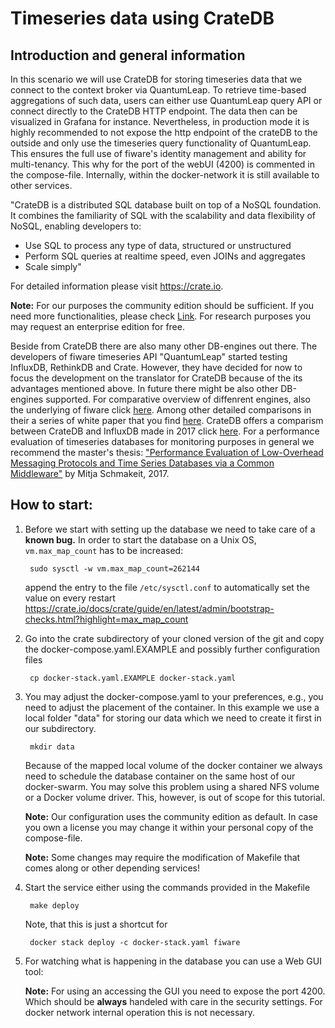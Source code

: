 # Timeseries data using CrateDB

## Introduction and general information

In this scenario we will use CrateDB for storing timeseries data that we connect to the context broker via QuantumLeap. To retrieve time-based aggregations of such data, users can either use QuantumLeap query API or connect directly to the CrateDB HTTP endpoint. The data then can be visualized in Grafana for instance. Nevertheless, in production mode it is highly recommended to not expose the http endpoint of the crateDB to the outside and only use the timeseries query functionality of QuantumLeap. This ensures the full use of fiware's identity management and ability for multi-tenancy. This why for the port of the webUI (4200) is commented in the compose-file. Internally, within the docker-network it is still available to other services.

"CrateDB is a distributed SQL database built on top of a NoSQL foundation. It combines the familiarity of SQL with the scalability and data flexibility of NoSQL, enabling developers to:

- Use SQL to process any type of data, structured or unstructured
- Perform SQL queries at realtime speed, even JOINs and aggregates
- Scale simply"

For detailed information please visit https://crate.io.

**Note:** For our purposes the community edition should be sufficient. If you
need more functionalities, please check [Link](https://crate.io/docs/crate/reference/en/latest/enterprise/index.html). For research purposes you may request an enterprise edition for free.

Beside from CrateDB there are also many other DB-engines out there. The developers of fiware timeseries API "QuantumLeap" started testing InfluxDB, RethinkDB and Crate. However, they have decided for now to focus the development on the translator for CrateDB because of the its advantages mentioned above. In future there might be also other DB-engines supported. For
comparative overview of diffenrent engines, also the underlying of fiware click
 [here](https://db-engines.com/en/system/CrateDB%3BInfluxDB%3BMongoDB). Among other detailed comparisons in their a series of white paper that you find [here](https://crate.io/cratedb-comparison/visit). CrateDB offers a comparism between CrateDB and InfluxDB made in 2017 click [here](http://go.cratedb.com/rs/832-QEZ-801/images/CrateDB-vs-Specialized-Time-Series-Databases.pdf?utm_medium=email&utm_source=mkto). For a performance evaluation of timeseries databases for monitoring purposes in general we recommend the master's thesis:
["Performance Evaluation of Low-Overhead Messaging Protocols and Time Series Databases
via a Common Middleware"](http://mitja.cc/master_thesis.pdf) by Mitja Schmakeit, 2017.

## How to start:

1. Before we start with setting up the database we need to take care of a **known bug.**  In order to start the database on a Unix OS, `vm.max_map_count` has to be increased:

        sudo sysctl -w vm.max_map_count=262144

      append the entry to the file `/etc/sysctl.conf` to automatically set the value on every restart
      https://crate.io/docs/crate/guide/en/latest/admin/bootstrap-checks.html?highlight=max_map_count

2. Go into the crate subdirectory of your cloned version of the git and copy the docker-compose.yaml.EXAMPLE and possibly further configuration files

        cp docker-stack.yaml.EXAMPLE docker-stack.yaml

3. You may adjust the docker-compose.yaml to your preferences, e.g., you need to
adjust the placement of the container. In this example we use a local folder "data" for storing our data which we need to create it first in our subdirectory.

        mkdir data

    Because of the mapped local volume of the
    docker container we always need to schedule the database container on the same host of our docker-swarm.
    You may solve this problem using a shared NFS volume or a Docker volume driver. This, however, is out of scope for this tutorial.

      **Note:** Our configuration uses the community edition as default. In case you own a license you may change it within your personal copy of the compose-file.

      **Note:** Some changes may require the modification of Makefile that comes
      along or other depending services!

4. Start the service either using the commands provided in the Makefile

        make deploy

      Note, that this is just a shortcut for

        docker stack deploy -c docker-stack.yaml fiware

5. For watching what is happening in the database you can use a Web GUI tool:

    **Note:** For using an accessing the GUI you need to expose the port 4200. Which should be **always** handeled with care in the security settings. For docker network internal operation this is not necessary.        
